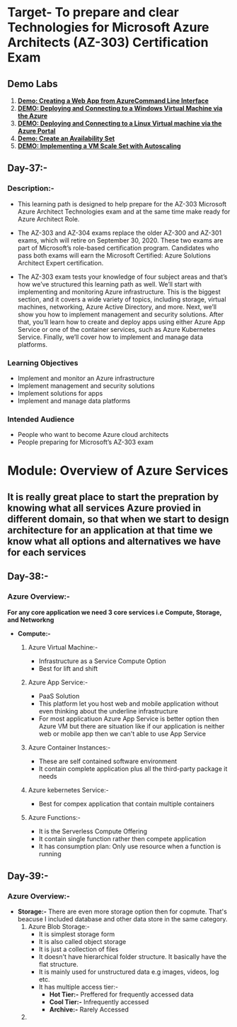 # **Target- To prepare and clear Technologies for Microsoft Azure Architects (AZ-303) Certification Exam**

## **Demo Labs**
1. [**Demo: Creating a Web App from AzureCommand Line Interface**](https://github.com/sauravraghuvanshi/100-Days-of-Azure/blob/main/Microsoft_Certified_Solution_Architect_Expert/Labs/Demo-Creating%20a%20Web%20App%20from%20Azure%20Command%20Line%20Interface.pdf)
2. [**DEMO: Deploying and Connecting to a Windows Virtual Machine via the Azure**](https://github.com/sauravraghuvanshi/100-Days-of-Azure/blob/main/Microsoft_Certified_Solution_Architect_Expert/Labs/DEMO-%20Deploying%20and%20Connecting%20to%20a%20Windows%20Virtual%20Machine%20via%20the%20Azure.pdf)
3. [**DEMO: Deploying and Connecting to a Linux Virtual machine via the Azure Portal**](https://github.com/sauravraghuvanshi/100-Days-of-Azure/blob/main/Microsoft_Certified_Solution_Architect_Expert/Labs/DEMO-Deploying%20and%20Connecting%20to%20a%20Linux%20Virtual%20machine%20via%20the%20Azure%20Portal.pdf)
4. [**Demo: Create an Availability Set**](https://github.com/sauravraghuvanshi/100-Days-of-Azure/blob/main/Microsoft_Certified_Solution_Architect_Expert/Labs/Demo-Create%20an%20Availability%20Set.pdf)
5. [**DEMO: Implementing a VM Scale Set with Autoscaling**]()

## **Day-37:-**

### **Description:-** 
* This learning path is designed to help prepare for the AZ-303 Microsoft Azure Architect Technologies exam and at the same time make ready for Azure Architect Role. 

* The AZ-303 and AZ-304 exams replace the older AZ-300 and AZ-301 exams, which will retire on September 30, 2020. These two exams are part of Microsoft’s role-based certification program. Candidates who pass both exams will earn the Microsoft Certified: Azure Solutions Architect Expert certification.

* The AZ-303 exam tests your knowledge of four subject areas and that’s how we’ve structured this learning path as well. We’ll start with implementing and monitoring Azure infrastructure. This is the biggest section, and it covers a wide variety of topics, including storage, virtual machines, networking, Azure Active Directory, and more. Next, we’ll show you how to implement management and security solutions. After that, you’ll learn how to create and deploy apps using either Azure App Service or one of the container services, such as Azure Kubernetes Service. Finally, we’ll cover how to implement and manage data platforms.

### **Learning Objectives**
* Implement and monitor an Azure infrastructure
* Implement management and security solutions
* Implement solutions for apps
* Implement and manage data platforms

### **Intended Audience**
* People who want to become Azure cloud architects
* People preparing for Microsoft’s AZ-303 exam

# **Module: Overview of Azure Services**

## It is really great place to start the prepration by knowing what all services Azure provied in different domain, so that when we start to design architecture for an application at that time we know what all options and alternatives we have for each services

## **Day-38:-**

### **Azure Overview:-**
**For any core application we need 3 core services i.e Compute, Storage, and Networkng**
* **Compute:-**
  1. Azure Virtual Machine:-
     * Infrastructure as a Service Compute Option
     * Best for lift and shift

  2. Azure App Service:-
     * PaaS Solution
     * This platform let you host web and mobile application without even thinking about the underline infrastructure
     * For most applicatiuon Azure App Service is better option then Azure VM but there are situation like if our application is neither web or mobile app then we can't able to use App Service

  3. Azure Container Instances:-
     * These are self contained software environment
     * It contain complete application plus all the third-party package it needs

  4. Azure kebernetes Service:-
     * Best for compex application that contain multiple containers

  5. Azure Functions:-
     * It is the Serverless Compute Offering
     * It contain single function rather then compete application
     * It has consumption plan: Only use resource when a function is running 

## **Day-39:-**

### **Azure Overview:-**
* **Storage:-**
There are even more storage option then for copmute. That's beacuse I included database and other data store in the same category.
  1. Azure Blob Storage:-
     * It is simplest storage form
     * It is also called object storage
     * It is just a collection of files
     * It doesn't have hierarchical folder structure. It basically have the flat structure.
     * It is mainly used for unstructured data e.g images, videos, log etc.
     * It has multiple access tier:-
       - **Hot Tier:-** Preffered for frequently accessed data
       - **Cool Tier:-** Infrequently accessed
       - **Archive:-** Rarely Accessed
  2.


